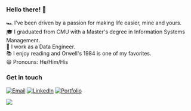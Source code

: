 ### Hello there! 👋

🏎 I’ve been driven by a passion for making life easier, mine and yours.  
🎓 I graduated from CMU with a Master's degree in Information Systems Management.  
🔭 I work as a Data Engineer.  
📚 I enjoy reading and Orwell's 1984 is one of my favorites.  
😄 Pronouns: He/Him/His

### Get in touch

[![Email](https://img.shields.io/badge/namanarora42@outlook.com-D14836?style=flat-square&logo=outlook&logoColor=white&label=Email)](mailto:namanarora@cmu.edu)
[![LinkedIn](https://img.shields.io/badge/naman--arora-0077B5?style=flat-square&logo=linkedin&logoColor=white&label=LinkedIn)](https://www.linkedin.com/in/naman-arora/)
[![Portfolio](https://img.shields.io/badge/namanarora.me-000000?style=flat-square&logo=About.me&logoColor=white&label=Portfolio)](https://namanarora.me/)
  
  
![](https://hit.yhype.me/github/profile?user_id=85018020)

<!--
**namanarora97/namanarora97** is a ✨ _special_ ✨ repository because its `README.md` (this file) appears on your GitHub profile.

Here are some ideas to get you started:

- 🔭 I’m currently working on ...
- 🌱 I’m currently learning ...
- 👯 I’m looking to collaborate on ...
- 🤔 I’m looking for help with ...
- 💬 Ask me about ...
- 📫 How to reach me: ...
- 😄 Pronouns: ...
- ⚡ Fun fact: ...
-->
